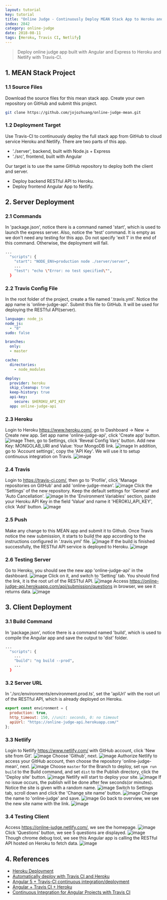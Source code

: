 ```yaml
---
layout: tutorial
key: tutorial
title: "Online Judge - Continuously Deploy MEAN Stack App to Heroku and Netlify with Travis-CI"
index: 2842
category: online-judge
date: 2018-08-11
tags: [Heroku, Travis CI, Netlify]
---
```


> Deploy online judge app built with Angular and Express to Heroku and Netlify with Travis-CI.

## 1. MEAN Stack Project
### 1.1 Source Files
Download the source files for this mean stack app. Create your own repository on GitHub and submit this project.
```sh
git clone https://github.com/jojozhuang/online-judge-mean.git
```
### 1.2 Deployment Target
Use Travis-CI to continuously deploy the full stack app from GitHub to cloud service Heroku and Netlify. There are two parts of this app.
* './server', backend, built with Node.js + Express
* './src', frontend, built with Angular

Our target is to use the same GitHub repository to deploy both the client and server.
* Deploy backend RESTful API to Heroku.
* Deploy frontend Angular App to Netlify.

## 2. Server Deployment
### 2.1 Commands
In 'package.json', notice there is a command named 'start', which is used to launch the express server. Also, notice the 'test' command. It is empty as we don't need any testing for this app. Do not specify 'exit 1' in the end of this command. Otherwise, the deployment will fail.
```sh
...
  "scripts": {
    "start": "NODE_ENV=production node ./server/server",
    ...
    "test": "echo \"Error: no test specified\"",
  }
```
### 2.2 Travis Config File
In the root folder of the project, create a file named '.travis.yml'. Notice the app name is 'online-judge-api'. Submit this file to GitHub. It will be used for deploying the RESTful API(server).
```yml
language: node_js
node_js:
  - "8"
sudo: false

branches:
  only:
  - master

cache:
  directories:
    - node_modules

deploy:
  provider: heroku
  skip_cleanup: true
  keep-history: true
  api-key:
    secure: $HEROKU_API_KEY
  app: online-judge-api
```
### 2.3 Heroku
Login to Heroku https://www.heroku.com/, go to Dashboard -> New -> Create new app. Set app name 'online-judge-api', click 'Create app' button.
![image](/public/images/frontend/2842/heroku_createapp.png)
Then, go to Settings, click 'Reveal Config Vars' button. Add new Key: MONGOLAB_URI and Value: Your MongoDB link.
![image](/public/images/frontend/2842/heroku_configvar.png)
In addition, go to 'Account settings', copy the 'API Key'. We will use it to setup continuous integration on Travis.
![image](/public/images/frontend/2842/heroku_apikey.png)  
### 2.4 Travis
Login to https://travis-ci.com/, then go to 'Profile', click 'Manage repositories on GitHub' and add 'online-judge-mean'.
![image](/public/images/frontend/2842/travis_add_repository.png)
Click the 'Settings' of the new repository. Keep the default settings for 'General' and 'Auto Cancellation'.
![image](/public/images/frontend/2842/travis_settings.png)
In the 'Environment Variables' section, paste your Heroku API Key in the field ‘Value’ and name it 'HEROKU_API_KEY', click 'Add' button.
![image](/public/images/frontend/2842/travis_environment_variable.png)
### 2.5 Push
Make any change to this MEAN app and submit it to Github. Once Travis notice the new submission, it starts to build the app according to the instructions configured in '.travis.yml' file.
![image](/public/images/frontend/2842/travis_build.png)
If the build is finished successfully, the RESTful API service is deployed to Heroku.
![image](/public/images/frontend/2842/travis_deploy.png)  
### 2.6 Testing Server
Go to Heroku, you should see the new app 'online-judge-api' in the dashboard.
![image](/public/images/frontend/2842/heroku_newapp.png)
Click on it, and switch to 'Setting' tab. You should find the link, it is the root url of the RESTful API.
![image](/public/images/frontend/2842/heroku_link.png)
Access https://online-judge-api.herokuapp.com/api/submission/questions in browser, we see it returns data.
![image](/public/images/frontend/2842/heroku_api.png)

## 3. Client Deployment
### 3.1 Build Command
In 'package.json', notice there is a command named 'build', which is used to compile the Angular app and save the output to 'dist' folder.
```sh
...
  "scripts": {
    ...
    "build": "ng build --prod",
    ...
  }
```
### 3.2 Server URL
In './src/environments/environment.prod.ts', set the 'apiUrl' with the root url of the RESTful API, which is already deployed on Heroku.
```javascript
export const environment = {
  production: true,
  http_timeout: 150, //unit: seconds, 0: no timeout
  apiUrl: "https://online-judge-api.herokuapp.com/"
};
```
### 3.3 Netlify
Login to Netlify https://www.netlify.com/ with GitHub account, click 'New site from Git'.
![image](/public/images/frontend/2842/netlify_app.png)
Choose 'Github', next.
![image](/public/images/frontend/2842/netlify_newsite.png)
Authorize Netlify to access your GitHub account, then choose the repository 'online-judge-mean', next.
![image](/public/images/frontend/2842/netlify_repository.png)
Choose `master` for the Branch to deploy, set `npm run build` to the Build command, and set `dist` to the Publish directory, click the 'Deploy site' button.
![image](/public/images/frontend/2842/netlify_options.png)
Netlify will start to deploy your site.
![image](/public/images/frontend/2842/netlify_inprogress.png)
If no issue occurs, the publish will be done after few seconds(or minutes). Notice the site is given with a random name.
![image](/public/images/frontend/2842/netlify_published.png)
Switch to Settings tab, scroll down and click the 'Change site name' button.
![image](/public/images/frontend/2842/netlify_settings.png)
Change the name to 'online-judge' and save.
![image](/public/images/frontend/2842/netlify_changename.png)
Go back to overview, we see the new site name with the link.
![image](/public/images/frontend/2842/netlify_overview.png)
### 3.4 Testing Client
Access https://online-judge.netlify.com/, we see the homepage.
![image](/public/images/frontend/2842/test_home.png)
Click 'Questions' button, we see 5 questions are displayed.
![image](/public/images/frontend/2842/test_questions.png)
Though chrome debug tool, we see this Angular app is calling the RESTful API hosted on Heroku to fetch data.
![image](/public/images/frontend/2842/test_remoteapi.png)

## 4. References
* [Heroku Deployment](https://docs.travis-ci.com/user/deployment/heroku/)
* [Automatically deploy with Travis CI and Heroku](https://medium.com/@felipeluizsoares/automatically-deploy-with-travis-ci-and-heroku-ddba1361647f)
* [Angular 5 + Travis-CI continuous integration/deployment](https://medium.com/@swanandkeskar/angular-5-travis-ci-continuous-integration-deployment-fe9090f460c5)
* [Angular + Travis CI + Heroku](https://medium.com/@preetham_s/angular-travis-ci-heroku-85038a0bcd73)
* [Continuous Integration for Angular Projects with Travis CI](https://moduscreate.com/blog/continuous-integration-angular-projects-travisci/)

